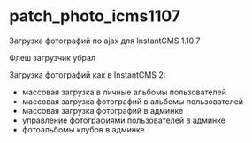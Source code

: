 # patch_photo_icms1107
Загрузка фотографий по ajax для InstantCMS 1.10.7

Флеш загрузчик убрал

Загрузка фотографий как в InstantCMS 2:

+ массовая загрузка в личные альбомы пользователей
+ массовая загрузка фотографий в альбомы пользователей
+ массовая загрузка фотографий в админке
+ управление фотографиями пользователей в админке
+ фотоальбомы клубов в админке
